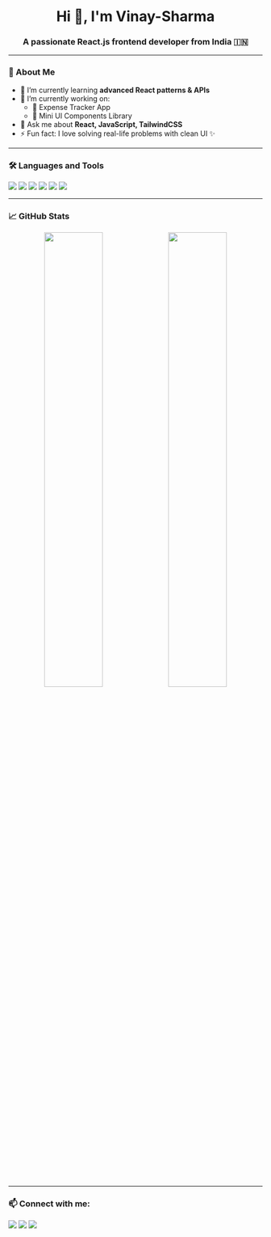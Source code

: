 <h1 align="center">Hi 👋, I'm Vinay-Sharma</h1>
<h3 align="center">A passionate React.js frontend developer from India 🇮🇳</h3>

---

### 🧠 About Me
- 🌱 I’m currently learning **advanced React patterns & APIs**  
- 🔭 I’m currently working on:  
   - 🧾 Expense Tracker App  
   - 🧰 Mini UI Components Library  
- 💬 Ask me about **React, JavaScript, TailwindCSS**  
- ⚡ Fun fact: I love solving real-life problems with clean UI ✨

---

### 🛠️ Languages and Tools

<p align="left">
  <img src="https://img.shields.io/badge/React-20232A?style=flat&logo=react&logoColor=61DAFB"/>
  <img src="https://img.shields.io/badge/JavaScript-yellow?style=flat&logo=javascript&logoColor=black"/>
  <img src="https://img.shields.io/badge/Tailwind_CSS-38B2AC?style=flat&logo=tailwind-css&logoColor=white"/>
  <img src="https://img.shields.io/badge/HTML5-E34F26?style=flat&logo=html5&logoColor=white"/>
  <img src="https://img.shields.io/badge/CSS3-1572B6?style=flat&logo=css3&logoColor=white"/>
  <img src="https://img.shields.io/badge/VSCode-007ACC?style=flat&logo=visual-studio-code&logoColor=white"/>
</p>

---

### 📈 GitHub Stats

<p align="center">
  <img src="https://github-readme-stats.vercel.app/api?username=yourusername&show_icons=true&theme=react&hide_border=true" width="48%" />
  <img src="https://github-readme-streak-stats.herokuapp.com?user=yourusername&theme=react&hide_border=true" width="48%" />
</p>

---

### 📫 Connect with me:

<p align="left">
  <a href="mailto:your@email.com"><img src="https://img.shields.io/badge/Gmail-D14836?style=flat&logo=gmail&logoColor=white"/></a>
  <a href="https://twitter.com/yourhandle"><img src="https://img.shields.io/badge/Twitter-blue?style=flat&logo=twitter&logoColor=white"/></a>
  <a href="https://linkedin.com/in/yourprofile"><img src="https://img.shields.io/badge/LinkedIn-0077B5?style=flat&logo=linkedin&logoColor=white"/></a>
</p>
